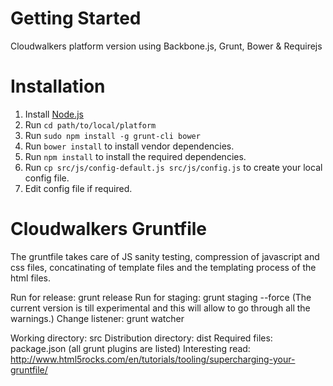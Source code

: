 # Getting Started

Cloudwalkers platform version using Backbone.js, Grunt, Bower & Requirejs


# Installation

1. Install [Node.js](http://nodejs.org/)
2. Run ```cd path/to/local/platform```
3. Run ```sudo npm install -g grunt-cli bower```
4. Run ```bower install``` to install vendor dependencies.
5. Run ```npm install``` to install the required dependencies.
6. Run ```cp src/js/config-default.js src/js/config.js``` to create your local config file.
7. Edit config file if required.


# Cloudwalkers Gruntfile

The gruntfile takes care of JS sanity testing,
compression of javascript and css files, concatinating of template files
and the templating process of the html files.

Run for release: 			grunt release
Run for staging:			grunt staging --force (The current version is till experimental and this will allow to go through all the warnings.)
Change listener:			grunt watcher

Working directory: 			src
Distribution directory: 	dist
Required files: 			package.json (all grunt plugins are listed)
Interesting read: 			http://www.html5rocks.com/en/tutorials/tooling/supercharging-your-gruntfile/



[Grunt]: http://gruntjs.com/
[Bower]: http://bower.io/
[npm]: https://www.npmjs.org/